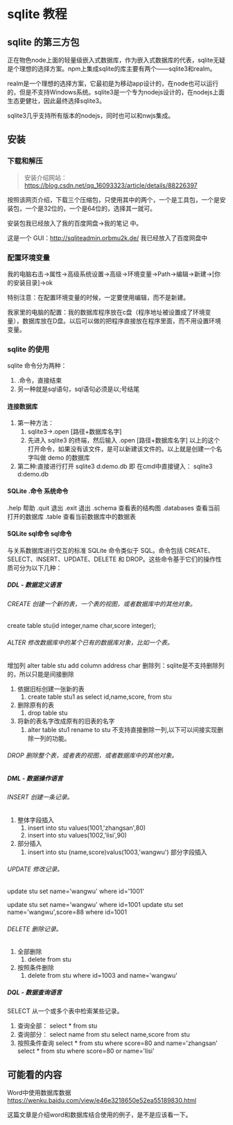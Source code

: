 # sqlite 教程
## sqlite 的第三方包
正在物色node上面的轻量级嵌入式数据库，作为嵌入式数据库的代表，sqlite无疑是个理想的选择方案。npm上集成sqlite的库主要有两个——sqlite3和realm。

realm是一个理想的选择方案，它最初是为移动app设计的，在node也可以运行的，但是不支持Windows系统。sqlite3是一个专为nodejs设计的，在nodejs上面生态更健壮，因此最终选择sqlite3。

sqlite3几乎支持所有版本的nodejs，同时也可以和nwjs集成。
## 安装
### 

### 下载和解压
> 安装介绍网站：https://blog.csdn.net/qq_16093323/article/details/88226397

按照该网页介绍，下载三个压缩包，只使用其中的两个，一个是工具包，一个是安装包，一个是32位的，一个是64位的，选择其一就可。

安装包我已经放入了我的百度网盘->我的笔记 中。

这是一个 GUI：http://sqliteadmin.orbmu2k.de/    我已经放入了百度网盘中

### 配置环境变量
我的电脑右击->属性->高级系统设置->高级->环境变量->Path->编辑->新建->[你的安装目录]->ok

特别注意：在配置环境变量的时候，一定要使用编辑，而不是新建。

我家里的电脑的配置：我的数据库程序放在c盘（程序地址被设置成了环境变量），数据库放在D盘。以后可以做的把程序直接放在程序里面，而不用设置环境变量。

### sqlite 的使用
sqlite 命令分为两种：
1. .命令，直接结束
1. 另一种就是sql语句，sql语句必须是以;号结尾

#### 连接数据库
1. 第一种方法：
    1. sqlite3->.open  [路径+数据库名字]
    1. 先进入 sqlite3 的终端，然后输入 .open  [路径+数据库名字]
    以上的这个打开命令，如果没有该文件，是可以新建该文件的。以上就是创建一个名字叫做 demo 的数据库
1. 第二种:直接进行打开 sqlite3 d:demo.db   即 在cmd中直接键入： sqlite3 d:demo.db




#### SQLite .命令    系统命令
.help  帮助
.quit  退出
.exit  退出
.schema  查看表的结构图
.databases  查看当前打开的数据库
.table 查看当前数据库中的数据表


#### SQLite sql命令    sql命令
与关系数据库进行交互的标准 SQLite 命令类似于 SQL。命令包括 CREATE、SELECT、INSERT、UPDATE、DELETE 和 DROP。这些命令基于它们的操作性质可分为以下几种：
##### DDL - 数据定义语言
###### CREATE	创建一个新的表，一个表的视图，或者数据库中的其他对象。
create table stu(id integer,name char,score integer);

###### ALTER	修改数据库中的某个已有的数据库对象，比如一个表。
增加列
alter table stu add column address char
删除列：sqlite是不支持删除列的，所以只能是间接删除
1. 依据旧标创建一张新的表
    1. create table stu1 as select id,name,score, from stu
1. 删除原有的表
    1. drop table stu
1. 将新的表名字改成原有的旧表的名字
    1. alter table stu1 rename to stu
不支持直接删除一列,以下可以间接实现删除一列的功能。

###### DROP	删除整个表，或者表的视图，或者数据库中的其他对象。

##### DML - 数据操作语言

###### INSERT	创建一条记录。
1. 整体字段插入
    1. insert into stu values(1001,'zhangsan',80)    
    1. insert into stu values(1002,'lisi',90)
1. 部分插入
    1. insert into stu (name,score)valus(1003,'wangwu')    部分字段插入
###### UPDATE	修改记录。
update stu set name='wangwu' where id='1001' 

update stu set name='wangwu' where id=1001
update stu set name='wangwu',score=88 where id=1001

###### DELETE	删除记录。
1. 全部删除
    1. delete from stu
1. 按照条件删除
    1. delete from stu where id=1003 and name='wangwu'
##### DQL - 数据查询语言
SELECT	从一个或多个表中检索某些记录。
1. 查询全部：
select * from stu
1. 查询部分：
select name from stu
select name,score from stu
1. 按照条件查询
select * from stu where score=80 and name='zhangsan'
select * from stu where score=80 or name='lisi'
## 可能看的内容
Word中使用数据库数据
https://wenku.baidu.com/view/e46e3218650e52ea55189830.html

这篇文章是介绍word和数据库结合使用的例子，是不是应该看一下。

